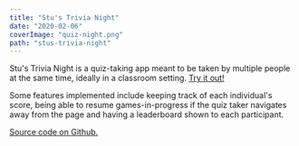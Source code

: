 ```yaml
---
title: "Stu's Trivia Night"
date: "2020-02-06"
coverImage: "quiz-night.png"
path: "stus-trivia-night"
---
```


Stu's Trivia Night is a quiz-taking app meant to be taken by multiple people at the same time, ideally in a classroom setting. [Try it out!](https://project-2-quiz.herokuapp.com/)

Some features implemented include keeping track of each individual's score, being able to resume games-in-progress if the quiz taker navigates away from the page and having a leaderboard shown to each participant.

[Source code on Github.](https://github.com/LaustinSpayce/quiz-project-2)
